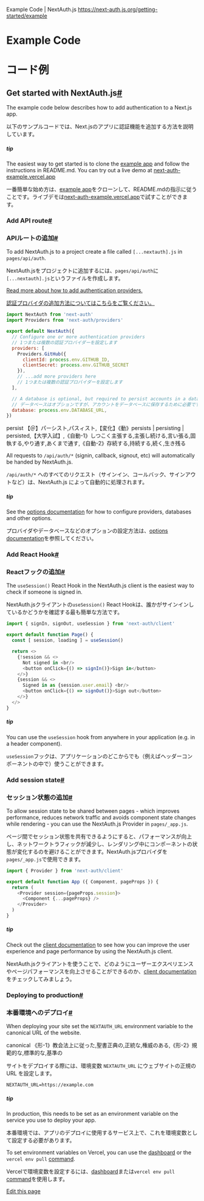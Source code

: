 Example Code | NextAuth.js
https://next-auth.js.org/getting-started/example



# Example Code

# コード例



## Get started with NextAuth.js[#](#get-started-with-nextauthjs "Direct link to heading")



The example code below describes how to add authentication to a Next.js app.


以下のサンプルコードでは、Next.jsのアプリに認証機能を追加する方法を説明しています。



##### tip



The easiest way to get started is to clone the [example app](https://github.com/nextauthjs/next-auth-example) and follow the instructions in README.md. You can try out a live demo at [next-auth-example.vercel.app](https://next-auth-example.vercel.app)



一番簡単な始め方は、[example app](https://github.com/nextauthjs/next-auth-example)をクローンして、README.mdの指示に従うことです。ライブデモは[next-auth-example.vercel.app](https://next-auth-example.vercel.app)で試すことができます。


### Add API route[#](#add-api-route "Direct link to heading")

### APIルートの追加[#](#add-api-route "Direct link to heading")



To add NextAuth.js to a project create a file called `[...nextauth].js` in `pages/api/auth`.


NextAuth.jsをプロジェクトに追加するには、`pages/api/auth`に`[...nextauth].js`というファイルを作成します。



[Read more about how to add authentication providers.](https://next-auth.js.org/configuration/providers)


[認証プロバイダの追加方法についてはこちらをご覧ください。](https://next-auth.js.org/configuration/providers)



```pages/api/auth/\[...nextauth\].js
import NextAuth from 'next-auth'
import Providers from 'next-auth/providers'

export default NextAuth({
  // Configure one or more authentication providers
  // 1つまたは複数の認証プロバイダーを設定します
  providers: [
    Providers.GitHub({
      clientId: process.env.GITHUB_ID,
      clientSecret: process.env.GITHUB_SECRET
    }),
    // ...add more providers here
    // 1つまたは複数の認証プロバイダーを設定します
  ],

  // A database is optional, but required to persist accounts in a database
  // データベースはオプションですが、アカウントをデータベースに保存するために必要です
  database: process.env.DATABASE_URL,
})
```

persist
【＠】パーシスト,パスィスト,【変化】《動》persists | persisting | persisted,【大学入試】,《自動-1》しつこく主張する,主張し続ける,言い張る,固執する,やり通す,あくまで通す,《自動-2》存続する,持続する,続く,生き残る


All requests to `/api/auth/*` (signin, callback, signout, etc) will automatically be handed by NextAuth.js.

`/api/auth/*` へのすべてのリクエスト（サインイン、コールバック、サインアウトなど）は、NextAuth.js によって自動的に処理されます。

##### tip



See the [options documentation](https://next-auth.js.org/configuration/options) for how to configure providers, databases and other options.

プロバイダやデータベースなどのオプションの設定方法は、[options documentation](https://next-auth.js.org/configuration/options)を参照してください。



### Add React Hook[#](#add-react-hook "Direct link to heading")

### Reactフックの追加[#](#add-react-hook "Direct link to heading")


The `useSession()` React Hook in the NextAuth.js client is the easiest way to check if someone is signed in.

NextAuth.jsクライアントの`useSession()` React Hookは、誰かがサインインしているかどうかを確認する最も簡単な方法です。


```pages/index.js
import { signIn, signOut, useSession } from 'next-auth/client'

export default function Page() {
  const [ session, loading ] = useSession()

  return <>
    {!session && <>
      Not signed in <br/>
      <button onClick={() => signIn()}>Sign in</button>
    </>}
    {session && <>
      Signed in as {session.user.email} <br/>
      <button onClick={() => signOut()}>Sign out</button>
    </>}
  </>
}
```

##### tip



You can use the `useSession` hook from anywhere in your application (e.g. in a header component).


`useSession`フックは、アプリケーションのどこからでも（例えばヘッダーコンポーネントの中で）使うことができます。


### Add session state[#](#add-session-state "Direct link to heading")



### セッション状態の追加[#](#add-session-state "Direct link to heading")

To allow session state to be shared between pages - which improves performance, reduces network traffic and avoids component state changes while rendering - you can use the NextAuth.js Provider in `pages/_app.js`.

ページ間でセッション状態を共有できるようにすると、パフォーマンスが向上し、ネットワークトラフィックが減少し、レンダリング中にコンポーネントの状態が変化するのを避けることができます。NextAuth.jsプロバイダを`pages/_app.js`で使用できます。



```pages/_app.js
import { Provider } from 'next-auth/client'

export default function App ({ Component, pageProps }) {
  return (
    <Provider session={pageProps.session}>
      <Component {...pageProps} />
    </Provider>
  )
}
```




##### tip



Check out the [client documentation](https://next-auth.js.org/getting-started/client) to see how you can improve the user experience and page performance by using the NextAuth.js client.

NextAuth.jsクライアントを使うことで、どのようにユーザーエクスペリエンスやページパフォーマンスを向上させることができるのか、[client documentation](https://next-auth.js.org/getting-started/client)をチェックしてみましょう。



### Deploying to production[#](#deploying-to-production "Direct link to heading")

### 本番環境へのデプロイ[#](#deploying-to-production "Direct link to heading")



When deploying your site set the `NEXTAUTH_URL` environment variable to the canonical URL of the website.

canonical
《形-1》教会法上に従った,聖書正典の,正統な,権威のある,《形-2》規範的な,標準的な,基準の

サイトをデプロイする際には、環境変数 `NEXTAUTH_URL` にウェブサイトの正規の URL を設定します。


```
NEXTAUTH_URL=https://example.com
```




##### tip



In production, this needs to be set as an environment variable on the service you use to deploy your app.


本番環境では、アプリのデプロイに使用するサービス上で、これを環境変数として設定する必要があります。



To set environment variables on Vercel, you can use the [dashboard](https://vercel.com/dashboard) or the `vercel env pull` [command](https://vercel.com/docs/build-step#development-environment-variables).



Vercelで環境変数を設定するには、[dashboard](https://vercel.com/dashboard)または`vercel env pull` [command](https://vercel.com/docs/build-step#development-environment-variables)を使用します。


[Edit this page](https://github.com/nextauthjs/next-auth/edit/main/www/docs/getting-started/example.md)